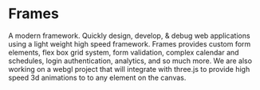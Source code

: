 # Frames
A modern framework.  Quickly design, develop, &amp; debug web applications using a light weight high speed framework.  Frames provides custom form elements, flex box grid system, form validation, complex calendar and schedules, login authentication, analytics, and so much more.  We are also working on a webgl project that will integrate with three.js to provide high speed 3d animations to to any element on the canvas.
